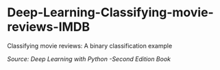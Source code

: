 # Deep-Learning-Classifying-movie-reviews-IMDB
Classifying movie reviews: A binary classification example

*Source: Deep Learning with Python -Second Edition Book*
